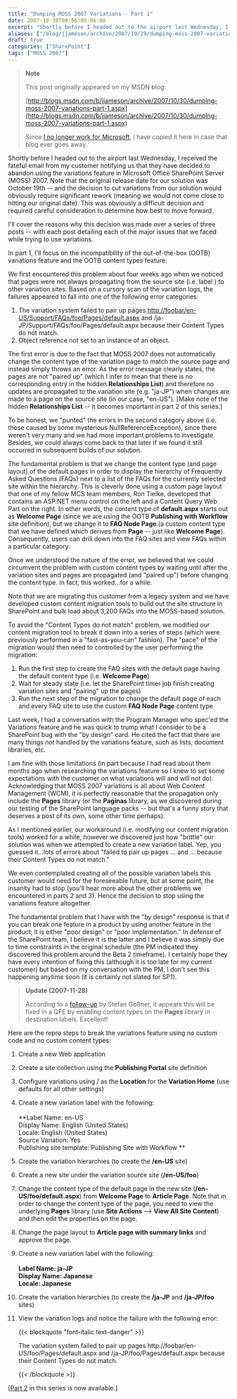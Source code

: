 ```yaml
---
title: "Dumping MOSS 2007 Variations - Part 1"
date: 2007-10-30T08:56:00-06:00
excerpt: "Shortly before I headed out to the airport last Wednesday, I received the fateful email from my customer notifying us that they have decided to abandon using the variations feature in Microsoft Office SharePoint Server (MOSS) 2007. Note that the original..."
aliases: ["/blog/jjameson/archive/2007/10/29/dumping-moss-2007-variations-part-1.aspx", "/blog/jjameson/archive/2007/10/30/dumping-moss-2007-variations-part-1.aspx"]
draft: true
categories: ["SharePoint"]
tags: ["MOSS 2007"]
---
```


> **Note**
>
> This post originally appeared on my MSDN blog:
>
> [http://blogs.msdn.com/b/jjameson/archive/2007/10/30/dumping-moss-2007-variations-part-1.aspx](http://blogs.msdn.com/b/jjameson/archive/2007/10/30/dumping-moss-2007-variations-part-1.aspx)
>
> Since
> [I no longer work for Microsoft](/blog/jjameson/2011/09/02/last-day-with-microsoft),
> I have copied it here in case that blog ever goes away.

Shortly before I headed out to the airport last Wednesday, I received the
fateful email from my customer notifying us that they have decided to abandon
using the variations feature in Microsoft Office SharePoint Server (MOSS) 2007.
Note that the original release date for our solution was October 19th -- and the
decision to cut variations from our solution would obviously require significant
rework (meaning we would not come close to hitting our original date). This was
obviously a difficult decision and required careful consideration to determine
how best to move forward.

I'll cover the reasons why this decision was made over a series of three posts
-- with each post detailing each of the major issues that we faced while trying
to use variations.

In part 1, I'll focus on the incompatibility of the out-of-the-box (OOTB)
variations feature and the OOTB content types feature.

We first encountered this problem about four weeks ago when we noticed that
pages were not always propagating from the source site (i.e. label ) to other
variation sites. Based on a cursory scan of the variation logs, the failures
appeared to fall into one of the following error categories:

1. The variation system failed to pair up pages
   [http://foobar/en-US/Support/FAQs/foo/Pages/default.aspx](http://foobar/en-US/Support/FAQs/foo/bar/Pages/default.aspx)
   and /ja-JP/Support/FAQs/foo/Pages/default.aspx because their Content Types do
   not match.
2. Object reference not set to an instance of an object.

The first error is due to the fact that MOSS 2007 does not automatically change
the content type of the variation page to match the source page and instead
simply throws an error. As the error message clearly states, the pages are not
"paired up" (which I infer to mean that there is no corresponding entry in the
hidden **Relationships List**) and therefore no updates are propagated to the
variation site (e.g. "ja-JP") when changes are made to a page on the source site
(in our case, "en-US"). [Make note of the hidden **Relationships List** -- it
becomes important in part 2 of this series.]

To be honest, we "punted" the errors in the second category above (i.e. those
caused by some mysterious NullReferenceException), since there weren't very many
and we had more important problems to investigate. Besides, we could always come
back to that later if we found it still occurred in subsequent builds of our
solution.

The fundamental problem is that we change the content type (and page layout) of
the default pages in order to display the hierarchy of Frequently Asked
Questions (FAQs) next to a list of the FAQs for the currently selected site
within the hierarchy. This is cleverly done using a custom page layout that one
of my fellow MCS team members, Ron Tielke, developed that contains an ASP.NET
menu control on the left and a Content Query Web Part on the right. In other
words, the content type of **default.aspx** starts out as **Welcome Page**
(since we are using the OOTB **Publishing with Workflow** site definition), but
we change it to **FAQ Node Page** (a custom content type that we have defined
which derives from **Page** -- just like **Welcome Page**). Consequently, users
can drill down into the FAQ sites and view FAQs within a particular category.

Once we understood the nature of the error, we believed that we could circumvent
the problem with custom content types by waiting until after the variation sites
and pages are propagated (and "paired up") before changing the content type. In
fact, this worked...for a while.

Note that we are migrating this customer from a legacy system and we have
developed custom content migration tools to build out the site structure in
SharePoint and bulk load about 3,200 FAQs into the MOSS-based solution.

To avoid the "Content Types do not match" problem, we modified our content
migration tool to break it down into a series of steps (which were previously
performed in a "fast-as-you-can" fashion). The "pace" of the migration would
then need to controlled by the user performing the migration:

1. Run the first step to create the FAQ sites with the default page having the
   default content type (i.e. **Welcome Page**)
2. Wait for steady state (i.e. let the SharePoint timer job finish creating
   variation sites and "pairing" up the pages)
3. Run the next step of the migration to change the default page of each and
   every FAQ site to use the custom **FAQ Node Page** content type

Last week, I had a conversation with the Program Manager who spec'ed the
Variations feature and he was quick to trump what I consider to be a SharePoint
bug with the "by design" card. He cited the fact that there are many things not
handled by the variations feature, such as lists, document libraries, etc.

I am fine with those limitations (in part because I had read about them months
ago when researching the variations feature so I knew to set some expectations
with the customer on what variations will and will not do). Acknowledging that
MOSS 2007 variations is all about Web Content Management (WCM), it is perfectly
reasonable that the propagation only include the **Pages** library (or the
**Paginas** library, as we discovered during our testing of the SharePoint
language packs -- but that's a funny story that deserves a post of its own, some
other time perhaps).

As I mentioned earlier, our workaround (i.e. modifying our content migration
tools) worked for a while, however we discovered just how "brittle" our solution
was when we attempted to create a new variation label. Yep, you guessed
it...lots of errors about "failed to pair up pages ... and ... because their
Content Types do not match."

We even contemplated creating all of the possible variation labels this customer
would need for the foreseeable future, but at some point, the insanity had to
stop (you'll hear more about the other problems we encountered in parts 2 and
3). Hence the decision to stop using the variations feature altogether.

The fundamental problem that I have with the "by design" response is that if you
can break one feature in a product by using another feature in the product, it
is either "poor design" or "poor implementation." In defense of the SharePoint
team, I believe it is the latter and I believe it was simply due to time
constraints in the original schedule (the PM indicated they discovered this
problem around the Beta 2 timeframe). I certainly hope they have every intention
of fixing this (although it is too late for my current customer) but based on my
conversation with the PM, I don't see this happening anytime soon (it is
certainly not slated for SP1).

> **Update (2007-11-28)**
>
> According to a
> [follow-up](http://blogs.technet.com/stefan_gossner/archive/2007/11/15/some-comments-on-common-variation-problems.aspx)
> by Stefan Goßner, it appears this will be fixed in a QFE by enabling content
> types on the **Pages** library in destination labels. Excellent!

Here are the repro steps to break the variations feature using no custom code
and no custom content types:

1. Create a new Web application

2. Create a site collection using the **Publishing Portal** site definition

3. Configure variations using / as the **Location** for the **Variation Home**
   (use defaults for all other settings)

4. Create a new variation label with the following:\
   \
   **Label Name: en-US\
   Display Name: English (United States)\
   Locale: English (United States)\
   Source Variation: Yes\
   Publishing site template: Publishing Site with Workflow
   **

5. Create the variation hierarchies (to create the **/en-US** site)

6. Create a new site under the variation source site (**/en-US/foo**)

7. Change the content type of the default page in the new site
   (**/en-US/foo/default.aspx**) from **Welcome Page** to **Article Page**. Note
   that in order to change the content type of the page, you need to view the
   underlying **Pages** library (use **Site Actions** --&gt; **View All Site
   Content**) and then edit the properties on the page.

8. Change the page layout to **Article page with summary links** and approve the
   page.

9. Create a new variation label with the following:\
   \
   **Label Name: ja-JP\
   Display Name: Japanese\
   Locale: Japanese**

10. Create the variation hierarchies (to create the **/ja-JP** and
    **/ja-JP/foo** sites)

11. View the variation logs and notice the failure with the following error:
    
    {{< blockquote "font-italic text-danger" >}}
    
    The variation system failed to pair up pages
    http://foobar/en-US/foo/Pages/default.aspx and /ja-JP/foo/Pages/default.aspx
    because their Content Types do not match.
    
    {{< /blockquote >}}

[[Part 2](/blog/jjameson/2007/10/31/dumping-moss-2007-variations-part-2) in this
series is now available.]

